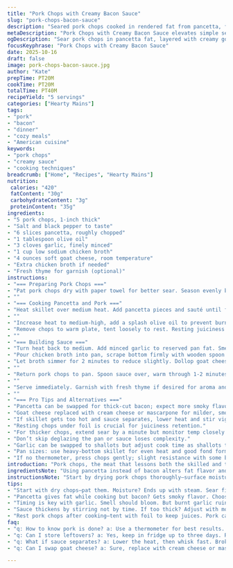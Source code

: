 ```yaml
---
title: "Pork Chops with Creamy Bacon Sauce"
slug: "pork-chops-bacon-sauce"
description: "Seared pork chops cooked in rendered fat from pancetta, finished with a thick sauce of goat cheese and chicken broth. Bacon crumbled on top for texture and salt punch. Simple swaps for ingredients and times adjusted to keep things balanced. Sauce thickens by stirring, not by minute counting, so watch the texture closely. Pork chops gently carryover cook after pan, so pull them at just under done. Garlic aroma signals sauce start. Pan fond deglazed with liquid for flavor, no scraping shortcuts. About 40 minutes total from seasoning to plating with some wiggle room."
metaDescription: "Pork Chops with Creamy Bacon Sauce elevates simple seared pork with pancetta fat and goat cheese. A bold dish with rich flavors worth the time."
ogDescription: "Sear pork chops in pancetta fat, layered with creamy goat cheese sauce. A dish simple yet effective, full of texture and flavor on the plate."
focusKeyphrase: "Pork Chops with Creamy Bacon Sauce"
date: 2025-10-16
draft: false
image: pork-chops-bacon-sauce.jpg
author: "Kate"
prepTime: PT20M
cookTime: PT20M
totalTime: PT40M
recipeYield: "5 servings"
categories: ["Hearty Mains"]
tags:
- "pork"
- "bacon"
- "dinner"
- "cozy meals"
- "American cuisine"
keywords:
- "pork chops"
- "creamy sauce"
- "cooking techniques"
breadcrumb: ["Home", "Recipes", "Hearty Mains"]
nutrition: 
 calories: "420"
 fatContent: "30g"
 carbohydrateContent: "3g"
 proteinContent: "35g"
ingredients:
- "5 pork chops, 1-inch thick"
- "Salt and black pepper to taste"
- "6 slices pancetta, roughly chopped"
- "1 tablespoon olive oil"
- "3 cloves garlic, finely minced"
- "1 cup low sodium chicken broth"
- "4 ounces soft goat cheese, room temperature"
- "Extra chicken broth if needed"
- "Fresh thyme for garnish (optional)"
instructions:
- "=== Preparing Pork Chops ==="
- "Pat pork chops dry with paper towel for better sear. Season evenly both sides with salt and pepper. Let sit room temp 10 minutes before cooking if time allows. Cold meat hits skillet poorly."
- ""
- "=== Cooking Pancetta and Pork ==="
- "Heat skillet over medium heat. Add pancetta pieces and sauté until fat renders, bits crisp up with crackle. Remove pancetta with slotted spoon, leave fat behind. Cool and crumble."
- ""
- "Increase heat to medium-high, add a splash olive oil to prevent burning of pork fat. Place pork chops in pan, listen for sharp sizzle. Don’t overcrowd. Sear without moving till deep golden crust forms, about 3-4 minutes per side. Use a thermometer aiming for 140°F internal temp here; chops will rise to 145°F resting. Don’t poke or press meat—juices escape."
- "Remove chops to warm plate, tent loosely to rest. Resting juiciness is key."
- ""
- "=== Building Sauce ==="
- "Turn heat back to medium. Add minced garlic to reserved pan fat. Smell should bloom in under a minute, watch closely to avoid brown burn spots—bitter and dead stop flavor."
- "Pour chicken broth into pan, scrape bottom firmly with wooden spoon to lift browned bits (fond), those are flavor gold."
- "Let broth simmer for 2 minutes to reduce slightly. Dollop goat cheese in chunks directly into pan. Whisk constantly. Cheese melts, sauce thickens, becomes creamy. Should coat the back of a spoon. If too thick, thin with splash more broth. Season with salt and pepper. Taste often."
- ""
- "Return pork chops to pan. Spoon sauce over, warm through 1-2 minutes. Reheat pancetta crumbs in sauce briefly."
- ""
- "Serve immediately. Garnish with fresh thyme if desired for aroma and color."
- ""
- "=== Pro Tips and Alternatives ==="
- "Pancetta can be swapped for thick-cut bacon; expect more smoky flavor. Avoid overly lean bacon, need fat to cook pork in."
- "Goat cheese replaced with cream cheese or mascarpone for milder, smoother sauce, but flavor shifts."
- "If skillet gets too hot and sauce separates, lower heat and stir vigorously. Acidic cream cheese or goat cheese can curdle if boiled."
- "Resting chops under foil is crucial for juiciness retention."
- "For thicker chops, extend sear by a minute but monitor temp closely to avoid dry pork."
- "Don’t skip deglazing the pan or sauce loses complexity."
- "Garlic can be swapped to shallots but adjust cook time as shallots take longer to soften."
- "Pan sizes: use heavy-bottom skillet for even heat and good fond formation."
- "If no thermometer, press chops gently; slight resistance with some bounce and no raw softness signals near done."
introduction: "Pork chops, the meat that lessons both the skilled and the impatient alike. Searing is king here–dry surface, hot fat, constant attention. Pancetta lends fat and crispy chunks, but bacon swaps work with sensible fat content. Goat cheese brings tang, a shift from standard cream cheese for punch and reduced richness. Avoid rushing pasta-thin chops or chilling meat in pan. Keep eyes and thermometer focused. Sauce gains dimension from fond and careful whisking, no clumps or broken emulsions. Resting pork post-pan keeps juices locked–don’t skip. This method pays off in texture and flavor. Layered, simple, reliable. Pork chops elevated without fuss."
ingredientsNote: "Using pancetta instead of bacon alters fat flavor and crisp texture. Pancetta renders cleanly without overpowering smoke notes. Goat cheese gives acidity and tang, ideal to break up richness–when melted slow over medium heat. Cream cheese or mascarpone soften the bite but weigh heavier for those watching richness. Olive oil added with pork prevents fat burn in skillet, especially with less fatty pancetta. Small pinch of salt before cooking pork chops unlocks protein structure for browning. Fresh garlic added late for aroma, burnt garlic ruins sauce. Low sodium broth controls salting stage when seasoning sauce. Fresh thyme optional but adds bright herbal top notes. Balancing fat and acid in sauce equals coated chops that cling to flavor."
instructionsNote: "Start by drying pork chops thoroughly–surface moisture steams, inhibits searing. Heat skillet medium first for pancetta fat render–too high burns instantly, too low leaves fat unrendered and floppy. Crisp bits removed before pork sear to avoid burning bits off later. Sear pork on medium-high, listen for steady sizzle, watch for deep crust. Pull chops off at 140°F for carryover cooking to stop drying out. Rest keeps juices in muscle fibers. Garlic time sensitive–add medium then quickly stir; burnt garlic gives bitterness and ruins sauce base. Deglaze with broth immediately after garlic smell appears–redolent, nutty browned bits lift sauce flavor. Cheese added off-high heat melts slowly. Whisk steady to get creamy texture, avoid lumps or separation. Thickness judged visually, thinning with broth preferred over gloppy sauce. Chops return briefly to rewarm and coat. Pancetta crumbs finish with texture contrast. Serve promptly for best texture and warmth."
tips:
- "Start with dry chops–pat them. Moisture? Ends up with steam. Sear first, surface browning crucial. Salt before cooking unlocks protein for better crust. Crisp it, don’t rush."
- "Pancetta gives fat while cooking but bacon? Gets smoky flavor. Choose thick-cut for more meaty bits. Sauté till it crisps but don’t burn—keep an eye on its color."
- "Timing is key with garlic. Smell should bloom. But burnt garlic ruins sauce. Stir it right after adding. Risk of bitterness? Watch closely and remove as needed."
- "Sauce thickens by stirring not by time. If too thick? Adjust with more broth. Sauce must coat spoon well but not clump. Watch texture closely as you whisk."
- "Rest pork chops after cooking—tent with foil to keep juices. Pork carries over cooking. Aim to pull around 140°F. Juicy meat is in pay-off here. Don’t skip."
faq:
- "q: How to know pork is done? a: Use a thermometer for best results. Aim for 140°F. Carryover cooking takes it to 145°F. Or, press gently—slight bounce, firm surface."
- "q: Can I store leftovers? a: Yes, keep in fridge up to three days. Reheat gently. Avoid dry patches; add broth or fat to pan. Use low heat, cover, keep moist."
- "q: What if sauce separates? a: Lower the heat, then whisk fast. Broken sauce risks bitterness, adjust quickly. Olive oil helps, but keep stirring."
- "q: Can I swap goat cheese? a: Sure, replace with cream cheese or mascarpone. Flavor shifts to milder, texture stays thick. Monitor heat though for melting behaviors."

---
```

